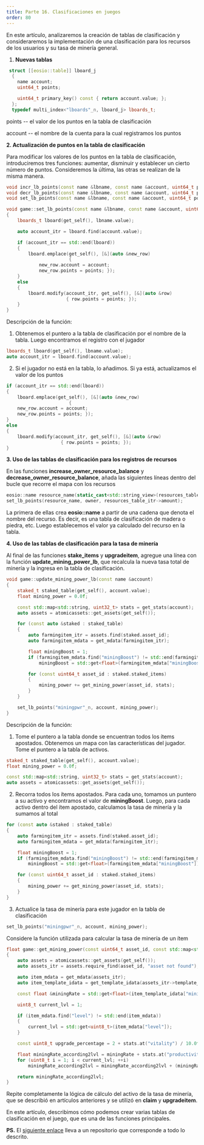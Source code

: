 ```yaml
---
title: Parte 16. Clasificaciones en juegos
order: 80
---
```


En este artículo, analizaremos la creación de tablas de clasificación y consideraremos la implementación de una clasificación para los recursos de los usuarios y su tasa de minería general.

1.  **Nuevas tablas**

```cpp
 struct [[eosio::table]] lboard_j
  {
    name account;
    uint64_t points;

    uint64_t primary_key() const { return account.value; };
  };
  typedef multi_index<"lboards"_n, lboard_j> lboards_t;

```

points -- el valor de los puntos en la tabla de clasificación

account -- el nombre de la cuenta para la cual registramos los puntos

**2\. Actualización de puntos en la tabla de clasificación**

Para modificar los valores de los puntos en la tabla de clasificación, introduciremos tres funciones: aumentar, disminuir y establecer un cierto número de puntos. Consideremos la última, las otras se realizan de la misma manera.

```cpp
void incr_lb_points(const name &lbname, const name &account, uint64_t points);
void decr_lb_points(const name &lbname, const name &account, uint64_t points);
void set_lb_points(const name &lbname, const name &account, uint64_t points);
```

```cpp
void game::set_lb_points(const name &lbname, const name &account, uint64_t points)
{
    lboards_t lboard(get_self(), lbname.value);

    auto account_itr = lboard.find(account.value);

    if (account_itr == std::end(lboard))
    {
        lboard.emplace(get_self(), [&](auto &new_row)
                       {
            new_row.account = account;
            new_row.points = points; });
    }
    else
    {
        lboard.modify(account_itr, get_self(), [&](auto &row)
                      { row.points = points; });
    }
}
```

Descripción de la función:

1) Obtenemos el puntero a la tabla de clasificación por el nombre de la tabla. Luego encontramos el registro con el jugador

```cpp
lboards_t lboard(get_self(), lbname.value);
auto account_itr = lboard.find(account.value);
```

2) Si el jugador no está en la tabla, lo añadimos. Si ya está, actualizamos el valor de los puntos

```cpp
if (account_itr == std::end(lboard))
{
    lboard.emplace(get_self(), [&](auto &new_row)
                       {
    new_row.account = account;
    new_row.points = points; });
}
else
{
    lboard.modify(account_itr, get_self(), [&](auto &row)
                    { row.points = points; });
}
```

**3\. Uso de las tablas de clasificación para los registros de recursos**

En las funciones **increase_owner_resource_balance** y **decrease_owner_resource_balance**, añada las siguientes líneas dentro del bucle que recorre el mapa con los recursos

```cpp
eosio::name resource_name(static_cast<std::string_view>(resources_table_itr->resource_name));
set_lb_points(resource_name, owner, resources_table_itr->amount);
```

La primera de ellas crea **eosio::name** a partir de una cadena que denota el nombre del recurso. Es decir, es una tabla de clasificación de madera o piedra, etc. Luego establecemos el valor ya calculado del recurso en la tabla.

**4\. Uso de las tablas de clasificación para la tasa de minería**

Al final de las funciones **stake_items** y **upgradeitem**, agregue una línea con la función **update_mining_power_lb**, que recalcula la nueva tasa total de minería y la ingresa en la tabla de clasificación.

```cpp
void game::update_mining_power_lb(const name &account)
{
    staked_t staked_table(get_self(), account.value);
    float mining_power = 0.0f;

    const std::map<std::string, uint32_t> stats = get_stats(account);
    auto assets = atomicassets::get_assets(get_self());

    for (const auto &staked : staked_table)
    {
        auto farmingitem_itr = assets.find(staked.asset_id);
        auto farmingitem_mdata = get_mdata(farmingitem_itr);

        float miningBoost = 1;
        if (farmingitem_mdata.find("miningBoost") != std::end(farmingitem_mdata))
            miningBoost = std::get<float>(farmingitem_mdata["miningBoost"]);

        for (const uint64_t asset_id : staked.staked_items)
        {
            mining_power += get_mining_power(asset_id, stats);
        }
    }

    set_lb_points("miningpwr"_n, account, mining_power);
}
```

Descripción de la función:

1.  Tome el puntero a la tabla donde se encuentran todos los ítems apostados. Obtenemos un mapa con las características del jugador. Tome el puntero a la tabla de activos.

```cpp
staked_t staked_table(get_self(), account.value);
float mining_power = 0.0f;

const std::map<std::string, uint32_t> stats = get_stats(account);
auto assets = atomicassets::get_assets(get_self());
```

2. Recorra todos los ítems apostados. Para cada uno, tomamos un puntero a su activo y encontramos el valor de **miningBoost**. Luego, para cada activo dentro del ítem apostado, calculamos la tasa de minería y la sumamos al total

```cpp
for (const auto &staked : staked_table)
{
    auto farmingitem_itr = assets.find(staked.asset_id);
    auto farmingitem_mdata = get_mdata(farmingitem_itr);

    float miningBoost = 1;
    if (farmingitem_mdata.find("miningBoost") != std::end(farmingitem_mdata))
        miningBoost = std::get<float>(farmingitem_mdata["miningBoost"]);

    for (const uint64_t asset_id : staked.staked_items)
    {
        mining_power += get_mining_power(asset_id, stats);
    }
}
```

3. Actualice la tasa de minería para este jugador en la tabla de clasificación

```cpp
set_lb_points("miningpwr"_n, account, mining_power);
```

Considere la función utilizada para calcular la tasa de minería de un ítem

```cpp
float game::get_mining_power(const uint64_t asset_id, const std::map<std::string, uint32_t> &stats)
{
    auto assets = atomicassets::get_assets(get_self());
    auto assets_itr = assets.require_find(asset_id, "asset not found");

    auto item_mdata = get_mdata(assets_itr);
    auto item_template_idata = get_template_idata(assets_itr->template_id, assets_itr->collection_name);

    const float &miningRate = std::get<float>(item_template_idata["miningRate"]);

    uint8_t current_lvl = 1;

    if (item_mdata.find("level") != std::end(item_mdata))
    {
        current_lvl = std::get<uint8_t>(item_mdata["level"]);
    }

    const uint8_t upgrade_percentage = 2 + stats.at("vitality") / 10.0f;

    float miningRate_according2lvl = miningRate + stats.at("productivity") / 10.0f;
    for (uint8_t i = 1; i < current_lvl; ++i)
        miningRate_according2lvl = miningRate_according2lvl + (miningRate_according2lvl * upgrade_percentage / 100);

    return miningRate_according2lvl;
}
```

Repite completamente la lógica de cálculo del activo de la tasa de minería, que se describió en artículos anteriores y se utilizó en **claim** y **upgradeitem**.

En este artículo, describimos cómo podemos crear varias tablas de clasificación en el juego, que es una de las funciones principales.

**PS.** El [siguiente enlace](https://github.com/dapplicaio/GameLeaderboards) lleva a un repositorio que corresponde a todo lo descrito.
